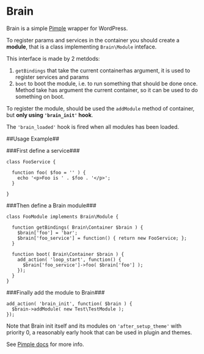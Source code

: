 Brain
=====

Brain is a simple [Pimple](http://pimple.sensiolabs.org/) wrapper for WordPress.

To register params and services in the container you should create a **module**, that is a class implementing `Brain\Module` inteface.

This interface is made by 2 metdods:

1. `getBindings` that take the current containerhas argument, it is used to register services and params
2. `boot` to boot the module, i.e. to run something that should be done once. Method take has argument the current container, so it can be used to do something on boot.


To register the module, should be used the `addModule` method of container, but **only using `'brain_init'` hook**.

The `'brain_loaded'` hook is fired when all modules has been loaded.


##Usage Example##

###First define a service###

    class FooService {
    
      function foo( $foo = '' ) {
        echo '<p>Foo is ' . $foo . '</p>';
      }
      
    }

###Then define a Brain module###

    class FooModule implements Brain\Module {
	
      function getBindings( Brain\Container $brain ) {
        $brain['foo'] = 'bar';
        $brain['foo_service'] = function() { return new FooService; };
      }

      function boot( Brain\Container $brain ) {
        add_action( 'loop_start', function() {
          $brain['foo_service']->foo( $brain['foo'] );
        });
      }
    }

###Finally add the module to Brain###

    add_action( 'brain_init', function( $brain ) {
      $brain->addModule( new Test\TestModule );
    });
    
    
Note that Brain init itself and its modules on `'after_setup_theme'` with priority 0, a reasonably early hook that can be used in plugin and themes.

See [Pimple docs](http://pimple.sensiolabs.org/) for more info.
	
